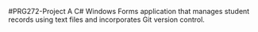 #PRG272-Project
A C# Windows Forms application that manages student records using text files and incorporates Git version control.
